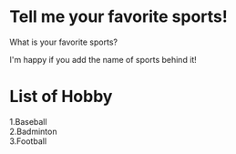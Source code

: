 # Tell me your favorite sports!
What is your favorite sports?

I'm happy if you add the name of sports behind it!

# List of Hobby

1.Baseball</br>
2.Badminton</br>
3.Football</br>